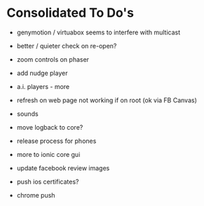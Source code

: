 Consolidated To Do's
====================

- genymotion / virtuabox seems to interfere with multicast
- better / quieter check on re-open?
- zoom controls on phaser
- add nudge player
- a.i. players - more
- refresh on web page not working if on root (ok via FB Canvas)
- sounds
- move logback to core?
- release process for phones
- more to ionic core gui

- update facebook review images

- push ios certificates?
- chrome push

